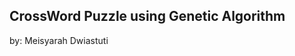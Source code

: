 CrossWord Puzzle using Genetic Algorithm
----------------------------------------

by: Meisyarah Dwiastuti